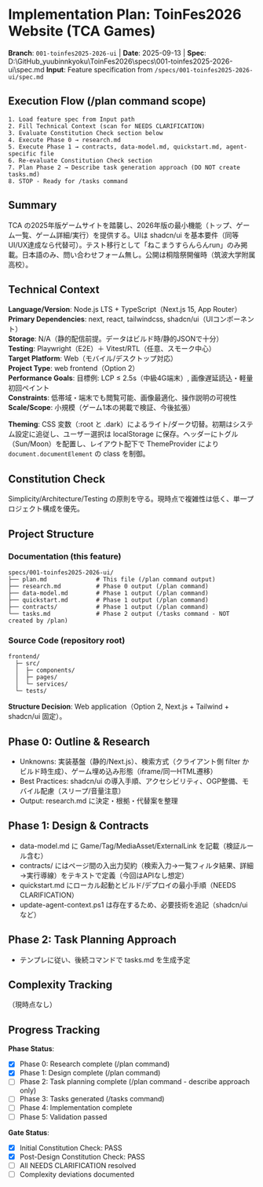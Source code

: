 # Implementation Plan: ToinFes2026 Website (TCA Games)

**Branch**: `001-toinfes2025-2026-ui` | **Date**: 2025-09-13 | **Spec**: D:\GitHub_yuubinnkyoku\ToinFes2026\specs\001-toinfes2025-2026-ui\spec.md
**Input**: Feature specification from `/specs/001-toinfes2025-2026-ui/spec.md`

## Execution Flow (/plan command scope)
```
1. Load feature spec from Input path
2. Fill Technical Context (scan for NEEDS CLARIFICATION)
3. Evaluate Constitution Check section below
4. Execute Phase 0 → research.md
5. Execute Phase 1 → contracts, data-model.md, quickstart.md, agent-specific file
6. Re-evaluate Constitution Check section
7. Plan Phase 2 → Describe task generation approach (DO NOT create tasks.md)
8. STOP - Ready for /tasks command
```

## Summary
TCA の2025年版ゲームサイトを踏襲し、2026年版の最小機能（トップ、ゲーム一覧、ゲーム詳細/実行）を提供する。UIは shadcn/ui を基本要件（同等UI/UX達成なら代替可）。テスト移行として「ねこまうすらんらんrun」のみ掲載。日本語のみ、問い合わせフォーム無し。公開は桐陰祭開催時（筑波大学附属高校）。

## Technical Context
**Language/Version**: Node.js LTS + TypeScript（Next.js 15, App Router）  
**Primary Dependencies**: next, react, tailwindcss, shadcn/ui（UIコンポーネント）  
**Storage**: N/A（静的配信前提。データはビルド時/静的JSONで十分）  
**Testing**: Playwright（E2E）＋ Vitest/RTL（任意、スモーク中心）  
**Target Platform**: Web（モバイル/デスクトップ対応）  
**Project Type**: web frontend（Option 2）  
**Performance Goals**: 目標例: LCP ≤ 2.5s（中級4G端末）, 画像遅延読込・軽量初回ペイント  
**Constraints**: 低帯域・端末でも閲覧可能、画像最適化、操作説明の可視性  
**Scale/Scope**: 小規模（ゲーム1本の掲載で検証、今後拡張）

**Theming**: CSS 変数（:root と .dark）によるライト/ダーク切替。初期はシステム設定に追従し、ユーザー選択は localStorage に保存。ヘッダーにトグル（Sun/Moon）を配置し、レイアウト配下で ThemeProvider により `document.documentElement` の class を制御。

## Constitution Check
Simplicity/Architecture/Testing の原則を守る。現時点で複雑性は低く、単一プロジェクト構成を優先。

## Project Structure

### Documentation (this feature)
```
specs/001-toinfes2025-2026-ui/
├── plan.md              # This file (/plan command output)
├── research.md          # Phase 0 output (/plan command)
├── data-model.md        # Phase 1 output (/plan command)
├── quickstart.md        # Phase 1 output (/plan command)
├── contracts/           # Phase 1 output (/plan command)
└── tasks.md             # Phase 2 output (/tasks command - NOT created by /plan)
```

### Source Code (repository root)
```
frontend/
  ├─ src/
  │  ├─ components/
  │  ├─ pages/
  │  └─ services/
  └─ tests/
```

**Structure Decision**: Web application（Option 2, Next.js + Tailwind + shadcn/ui 固定）。

## Phase 0: Outline & Research
- Unknowns: 実装基盤（静的/Next.js）、検索方式（クライアント側 filter かビルド時生成）、ゲーム埋め込み形態（iframe/同一HTML遷移）
- Best Practices: shadcn/ui の導入手順、アクセシビリティ、OGP整備、モバイル配慮（スリープ/音量注意）
- Output: research.md に決定・根拠・代替案を整理

## Phase 1: Design & Contracts
- data-model.md に Game/Tag/MediaAsset/ExternalLink を記載（検証ルール含む）
- contracts/ にはページ間の入出力契約（検索入力→一覧フィルタ結果、詳細→実行導線）をテキストで定義（今回はAPIなし想定）
- quickstart.md にローカル起動とビルド/デプロイの最小手順（NEEDS CLARIFICATION）
- update-agent-context.ps1 は存在するため、必要技術を追記（shadcn/ui など）

## Phase 2: Task Planning Approach
- テンプレに従い、後続コマンドで tasks.md を生成予定

## Complexity Tracking
（現時点なし）

## Progress Tracking
**Phase Status**:
- [x] Phase 0: Research complete (/plan command)
- [x] Phase 1: Design complete (/plan command)
- [ ] Phase 2: Task planning complete (/plan command - describe approach only)
- [ ] Phase 3: Tasks generated (/tasks command)
- [ ] Phase 4: Implementation complete
- [ ] Phase 5: Validation passed

**Gate Status**:
- [x] Initial Constitution Check: PASS
- [x] Post-Design Constitution Check: PASS
- [ ] All NEEDS CLARIFICATION resolved
- [ ] Complexity deviations documented
